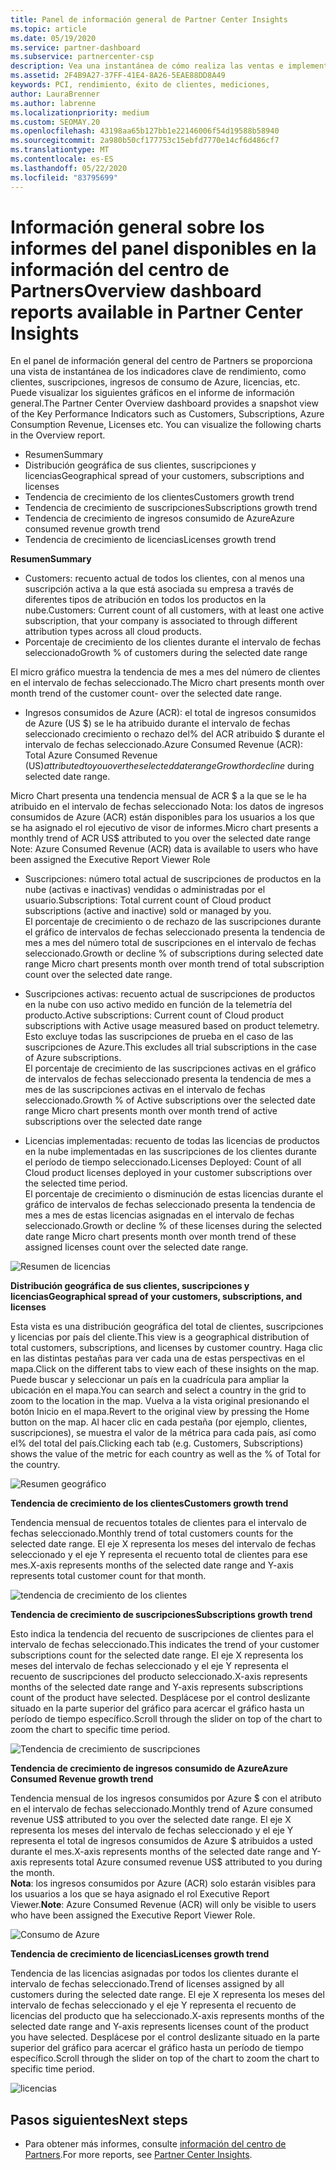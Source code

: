 ```yaml
---
title: Panel de información general de Partner Center Insights
ms.topic: article
ms.date: 05/19/2020
ms.service: partner-dashboard
ms.subservice: partnercenter-csp
description: Vea una instantánea de cómo realiza las ventas e implementación, el crecimiento de los clientes y el crecimiento de los ingresos con licencias, suscripciones y consumo de Azure.
ms.assetid: 2F4B9A27-37FF-41E4-8A26-5EAE88DD8A49
keywords: PCI, rendimiento, éxito de clientes, mediciones,
author: LauraBrenner
ms.author: labrenne
ms.localizationpriority: medium
ms.custom: SEOMAY.20
ms.openlocfilehash: 43198aa65b127bb1e22146006f54d19588b58940
ms.sourcegitcommit: 2a980b50cf177753c15ebfd7770e14cf6d486cf7
ms.translationtype: MT
ms.contentlocale: es-ES
ms.lasthandoff: 05/22/2020
ms.locfileid: "83795699"
---
```

# <a name="overview-dashboard-reports-available-in-partner-center-insights"></a><span data-ttu-id="8cc72-104">Información general sobre los informes del panel disponibles en la información del centro de Partners</span><span class="sxs-lookup"><span data-stu-id="8cc72-104">Overview dashboard reports available in Partner Center Insights</span></span>
 
<span data-ttu-id="8cc72-105">En el panel de información general del centro de Partners se proporciona una vista de instantánea de los indicadores clave de rendimiento, como clientes, suscripciones, ingresos de consumo de Azure, licencias, etc. Puede visualizar los siguientes gráficos en el informe de información general.</span><span class="sxs-lookup"><span data-stu-id="8cc72-105">The Partner Center Overview dashboard provides a snapshot view of the Key Performance Indicators such as Customers, Subscriptions, Azure Consumption Revenue, Licenses etc. You can visualize the following charts in the Overview report.</span></span> 

- <span data-ttu-id="8cc72-106">Resumen</span><span class="sxs-lookup"><span data-stu-id="8cc72-106">Summary</span></span>  
- <span data-ttu-id="8cc72-107">Distribución geográfica de sus clientes, suscripciones y licencias</span><span class="sxs-lookup"><span data-stu-id="8cc72-107">Geographical spread of your customers, subscriptions and licenses</span></span>  
- <span data-ttu-id="8cc72-108">Tendencia de crecimiento de los clientes</span><span class="sxs-lookup"><span data-stu-id="8cc72-108">Customers growth trend</span></span> 
- <span data-ttu-id="8cc72-109">Tendencia de crecimiento de suscripciones</span><span class="sxs-lookup"><span data-stu-id="8cc72-109">Subscriptions growth trend</span></span> 
- <span data-ttu-id="8cc72-110">Tendencia de crecimiento de ingresos consumido de Azure</span><span class="sxs-lookup"><span data-stu-id="8cc72-110">Azure consumed revenue growth trend</span></span> 
- <span data-ttu-id="8cc72-111">Tendencia de crecimiento de licencias</span><span class="sxs-lookup"><span data-stu-id="8cc72-111">Licenses growth trend</span></span> 

<span data-ttu-id="8cc72-112">**Resumen**</span><span class="sxs-lookup"><span data-stu-id="8cc72-112">**Summary**</span></span>

- <span data-ttu-id="8cc72-113">Customers: recuento actual de todos los clientes, con al menos una suscripción activa a la que está asociada su empresa a través de diferentes tipos de atribución en todos los productos en la nube.</span><span class="sxs-lookup"><span data-stu-id="8cc72-113">Customers: Current count of all customers, with at least one active subscription, that your company is associated to through different attribution types across all cloud products.</span></span> 
- <span data-ttu-id="8cc72-114">Porcentaje de crecimiento de los clientes durante el intervalo de fechas seleccionado</span><span class="sxs-lookup"><span data-stu-id="8cc72-114">Growth % of customers during the selected date range</span></span> 

<span data-ttu-id="8cc72-115">El micro gráfico muestra la tendencia de mes a mes del número de clientes en el intervalo de fechas seleccionado.</span><span class="sxs-lookup"><span data-stu-id="8cc72-115">The Micro chart presents month over month trend of the customer count-  over the selected date range.</span></span> 

 
- <span data-ttu-id="8cc72-116">Ingresos consumidos de Azure (ACR): el total de ingresos consumidos de Azure (US $) se le ha atribuido durante el intervalo de fechas seleccionado crecimiento o rechazo del% del ACR atribuido $ durante el intervalo de fechas seleccionado.</span><span class="sxs-lookup"><span data-stu-id="8cc72-116">Azure Consumed Revenue (ACR): Total Azure Consumed Revenue (US$) attributed to you over the selected date range Growth or decline % of attributed ACR US$ during selected date range.</span></span>

<span data-ttu-id="8cc72-117">Micro Chart presenta una tendencia mensual de ACR $ a la que se le ha atribuido en el intervalo de fechas seleccionado Nota: los datos de ingresos consumidos de Azure (ACR) están disponibles para los usuarios a los que se ha asignado el rol ejecutivo de visor de informes.</span><span class="sxs-lookup"><span data-stu-id="8cc72-117">Micro chart presents a monthly trend of ACR US$ attributed to you over the selected date range Note: Azure Consumed Revenue (ACR) data is available to users who have been assigned the Executive Report Viewer Role</span></span> 
 
- <span data-ttu-id="8cc72-118">Suscripciones: número total actual de suscripciones de productos en la nube (activas e inactivas) vendidas o administradas por el usuario.</span><span class="sxs-lookup"><span data-stu-id="8cc72-118">Subscriptions: Total current count of Cloud product subscriptions (active and inactive) sold or managed by you.</span></span>  
<span data-ttu-id="8cc72-119">El porcentaje de crecimiento o de rechazo de las suscripciones durante el gráfico de intervalos de fechas seleccionado presenta la tendencia de mes a mes del número total de suscripciones en el intervalo de fechas seleccionado.</span><span class="sxs-lookup"><span data-stu-id="8cc72-119">Growth or decline % of subscriptions during selected date range Micro chart presents month over month trend of total subscription count over the selected date range.</span></span> 
 
- <span data-ttu-id="8cc72-120">Suscripciones activas: recuento actual de suscripciones de productos en la nube con uso activo medido en función de la telemetría del producto.</span><span class="sxs-lookup"><span data-stu-id="8cc72-120">Active subscriptions: Current count of Cloud product subscriptions with Active usage measured based on product telemetry.</span></span> <span data-ttu-id="8cc72-121">Esto excluye todas las suscripciones de prueba en el caso de las suscripciones de Azure.</span><span class="sxs-lookup"><span data-stu-id="8cc72-121">This excludes all trial subscriptions in the case of Azure subscriptions.</span></span>  
<span data-ttu-id="8cc72-122">El porcentaje de crecimiento de las suscripciones activas en el gráfico de intervalos de fechas seleccionado presenta la tendencia de mes a mes de las suscripciones activas en el intervalo de fechas seleccionado.</span><span class="sxs-lookup"><span data-stu-id="8cc72-122">Growth % of Active subscriptions over the selected date range Micro chart presents month over month trend of active subscriptions over the selected date range</span></span> 
 
- <span data-ttu-id="8cc72-123">Licencias implementadas: recuento de todas las licencias de productos en la nube implementadas en las suscripciones de los clientes durante el período de tiempo seleccionado.</span><span class="sxs-lookup"><span data-stu-id="8cc72-123">Licenses Deployed: Count of all Cloud product licenses deployed in your customer subscriptions over the selected time period.</span></span>  
<span data-ttu-id="8cc72-124">El porcentaje de crecimiento o disminución de estas licencias durante el gráfico de intervalos de fechas seleccionado presenta la tendencia de mes a mes de estas licencias asignadas en el intervalo de fechas seleccionado.</span><span class="sxs-lookup"><span data-stu-id="8cc72-124">Growth or decline % of these licenses during the selected date range Micro chart presents month over month trend of these assigned licenses count over the selected date range.</span></span>

![Resumen de licencias](images/pci/summary.png)

<span data-ttu-id="8cc72-126">**Distribución geográfica de sus clientes, suscripciones y licencias**</span><span class="sxs-lookup"><span data-stu-id="8cc72-126">**Geographical spread of your customers, subscriptions, and licenses**</span></span> 

<span data-ttu-id="8cc72-127">Esta vista es una distribución geográfica del total de clientes, suscripciones y licencias por país del cliente.</span><span class="sxs-lookup"><span data-stu-id="8cc72-127">This view is a geographical distribution of total customers, subscriptions, and licenses by customer country.</span></span> <span data-ttu-id="8cc72-128">Haga clic en las distintas pestañas para ver cada una de estas perspectivas en el mapa.</span><span class="sxs-lookup"><span data-stu-id="8cc72-128">Click on the different tabs to view each of these insights on the map.</span></span> <span data-ttu-id="8cc72-129">Puede buscar y seleccionar un país en la cuadrícula para ampliar la ubicación en el mapa.</span><span class="sxs-lookup"><span data-stu-id="8cc72-129">You can search and select a country in the grid to zoom to the location in the map.</span></span> <span data-ttu-id="8cc72-130">Vuelva a la vista original presionando el botón Inicio en el mapa.</span><span class="sxs-lookup"><span data-stu-id="8cc72-130">Revert to the original view by pressing the Home button on the map.</span></span> <span data-ttu-id="8cc72-131">Al hacer clic en cada pestaña (por ejemplo, clientes, suscripciones), se muestra el valor de la métrica para cada país, así como el% del total del país.</span><span class="sxs-lookup"><span data-stu-id="8cc72-131">Clicking each tab (e.g. Customers, Subscriptions) shows the value of the metric for each country as well as the % of Total for the country.</span></span>  

![Resumen geográfico](images/pci/geosummary.png)

<span data-ttu-id="8cc72-133">**Tendencia de crecimiento de los clientes**</span><span class="sxs-lookup"><span data-stu-id="8cc72-133">**Customers growth trend**</span></span>

<span data-ttu-id="8cc72-134">Tendencia mensual de recuentos totales de clientes para el intervalo de fechas seleccionado.</span><span class="sxs-lookup"><span data-stu-id="8cc72-134">Monthly trend of total customers counts for the selected date range.</span></span> <span data-ttu-id="8cc72-135">El eje X representa los meses del intervalo de fechas seleccionado y el eje Y representa el recuento total de clientes para ese mes.</span><span class="sxs-lookup"><span data-stu-id="8cc72-135">X-axis represents months of the selected date range and Y-axis represents total customer count for that month.</span></span> 

![tendencia de crecimiento de los clientes](images/pci/customergrowth.png)

<span data-ttu-id="8cc72-137">**Tendencia de crecimiento de suscripciones**</span><span class="sxs-lookup"><span data-stu-id="8cc72-137">**Subscriptions growth trend**</span></span>

<span data-ttu-id="8cc72-138">Esto indica la tendencia del recuento de suscripciones de clientes para el intervalo de fechas seleccionado.</span><span class="sxs-lookup"><span data-stu-id="8cc72-138">This indicates the trend of your customer subscriptions count for the selected date range.</span></span> <span data-ttu-id="8cc72-139">El eje X representa los meses del intervalo de fechas seleccionado y el eje Y representa el recuento de suscripciones del producto seleccionado.</span><span class="sxs-lookup"><span data-stu-id="8cc72-139">X-axis represents months of the selected date range and Y-axis represents subscriptions count of the product have selected.</span></span> <span data-ttu-id="8cc72-140">Desplácese por el control deslizante situado en la parte superior del gráfico para acercar el gráfico hasta un período de tiempo específico.</span><span class="sxs-lookup"><span data-stu-id="8cc72-140">Scroll through the slider on top of the chart to zoom the chart to specific time period.</span></span> 

![Tendencia de crecimiento de suscripciones](images/pci/subscriptiongrowth.png)

<span data-ttu-id="8cc72-142">**Tendencia de crecimiento de ingresos consumido de Azure**</span><span class="sxs-lookup"><span data-stu-id="8cc72-142">**Azure Consumed Revenue growth trend**</span></span>

<span data-ttu-id="8cc72-143">Tendencia mensual de los ingresos consumidos por Azure $ con el atributo en el intervalo de fechas seleccionado.</span><span class="sxs-lookup"><span data-stu-id="8cc72-143">Monthly trend of Azure consumed revenue US$ attributed to you over the selected date range.</span></span> <span data-ttu-id="8cc72-144">El eje X representa los meses del intervalo de fechas seleccionado y el eje Y representa el total de ingresos consumidos de Azure $ atribuidos a usted durante el mes.</span><span class="sxs-lookup"><span data-stu-id="8cc72-144">X-axis represents months of the selected date range and Y-axis represents total Azure consumed revenue US$ attributed to you during the month.</span></span>   
<span data-ttu-id="8cc72-145">**Nota**: los ingresos consumidos por Azure (ACR) solo estarán visibles para los usuarios a los que se haya asignado el rol Executive Report Viewer.</span><span class="sxs-lookup"><span data-stu-id="8cc72-145">**Note**: Azure Consumed Revenue (ACR) will only be visible to users who have been assigned the Executive Report Viewer Role.</span></span> 

![Consumo de Azure](images/pci/azureconsumed.png)

<span data-ttu-id="8cc72-147">**Tendencia de crecimiento de licencias**</span><span class="sxs-lookup"><span data-stu-id="8cc72-147">**Licenses growth trend**</span></span>
 
<span data-ttu-id="8cc72-148">Tendencia de las licencias asignadas por todos los clientes durante el intervalo de fechas seleccionado.</span><span class="sxs-lookup"><span data-stu-id="8cc72-148">Trend of licenses assigned by all customers during the selected date range.</span></span> <span data-ttu-id="8cc72-149">El eje X representa los meses del intervalo de fechas seleccionado y el eje Y representa el recuento de licencias del producto que ha seleccionado.</span><span class="sxs-lookup"><span data-stu-id="8cc72-149">X-axis represents months of the selected date range and Y-axis represents licenses count of the product you have selected.</span></span> <span data-ttu-id="8cc72-150">Desplácese por el control deslizante situado en la parte superior del gráfico para acercar el gráfico hasta un período de tiempo específico.</span><span class="sxs-lookup"><span data-stu-id="8cc72-150">Scroll through the slider on top of the chart to zoom the chart to specific time period.</span></span>  

![licencias](images/pci/licensesgrowth.png)

## <a name="next-steps"></a><span data-ttu-id="8cc72-152">Pasos siguientes</span><span class="sxs-lookup"><span data-stu-id="8cc72-152">Next steps</span></span>

- <span data-ttu-id="8cc72-153">Para obtener más informes, consulte [información del centro de Partners](partner-center-insights.md).</span><span class="sxs-lookup"><span data-stu-id="8cc72-153">For more reports, see [Partner Center Insights](partner-center-insights.md).</span></span>
